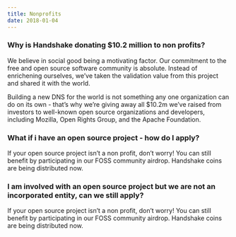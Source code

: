 ```yaml
---
title: Nonprofits
date: 2018-01-04
---
```

### Why is Handshake donating $10.2 million to non profits?
We believe in social good being a motivating factor. Our commitment to the free and open source software community is absolute. Instead of enrichening ourselves, we’ve taken the validation value from this project and shared it with the world.

Building a new DNS for the world is not something any one organization can do on its own - that’s why we’re giving away all $10.2m we’ve raised from investors to well-known open source organizations and developers, including Mozilla, Open Rights Group, and the Apache Foundation.


### What if i have an open source project - how do I apply? 
If your open source project isn’t a non profit, don’t worry! You can still benefit by participating in our FOSS community airdrop. Handshake coins are being distributed now.


### I am involved with an open source project but we are not an incorporated entity, can we still apply?
If your open source project isn’t a non profit, don’t worry! You can still benefit by participating in our FOSS community airdrop. Handshake coins are being distributed now.
